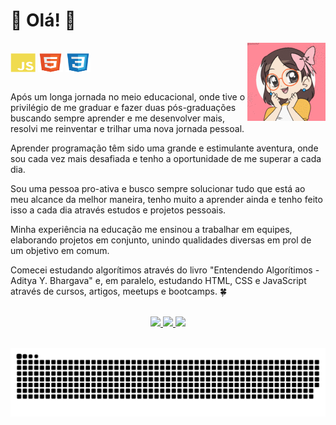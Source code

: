 # 🌸 Olá! 🐾

<div>
<img src="foto-perfil.gif" align="right" width="125" height="125" border="0" alt="https://picasion.com/" />
</div>

<div style="display: inline_block"><br>
  <img align="center" alt="Amanda-Js" height="30" width="40" src="https://raw.githubusercontent.com/devicons/devicon/master/icons/javascript/javascript-plain.svg"/>
  <img align="center" alt="Amanda-HTML" height="30" width="40" src="https://raw.githubusercontent.com/devicons/devicon/master/icons/html5/html5-original.svg"/>
  <img align="center" alt="Amanda-CSS" height="30" width="40" src="https://raw.githubusercontent.com/devicons/devicon/master/icons/css3/css3-original.svg"/>
</div>
<br>

Após um longa jornada no meio educacional, onde tive o privilégio de me graduar e fazer duas pós-graduações buscando sempre aprender e me desenvolver mais, resolvi me reinventar e trilhar uma nova jornada pessoal.

Aprender programação têm sido uma grande e estimulante aventura, onde sou cada vez mais desafiada e tenho a oportunidade de me superar a cada dia.

Sou uma pessoa pro-ativa e busco sempre solucionar tudo que está ao meu alcance da melhor maneira, tenho muito a aprender ainda e tenho feito isso a cada dia através estudos e projetos pessoais.

Minha experiência na educação me ensinou a trabalhar em equipes, elaborando projetos em conjunto, unindo qualidades diversas em prol de um objetivo em comum.

Comecei estudando algorítimos através do livro "Entendendo Algorítimos - Aditya Y. Bhargava" e, em paralelo, estudando HTML, CSS e JavaScript através de cursos, artigos, meetups e bootcamps. 🍀

 
<br/>
<div align="center">
  <a href="https://www.instagram.com/nanda.tinthia/?hl=pt-br" target="_blank">
    <img src="https://img.shields.io/badge/-Instagram-%23E4405F?style=for-the-badge&logo=instagram&logoColor=white"/>
  </a>
  <a href="mailto:nandydudu477@gmail.com">
    <img src="https://img.shields.io/badge/-Gmail-%23333?style=for-the-badge&logo=gmail&logoColor=white"/>
  </a>
  <a href="https://www.linkedin.com/in/amanda-santos-912891250/" target="_blank">
    <img src="https://img.shields.io/badge/-LinkedIn-%230077B5?style=for-the-badge&logo=linkedin&logoColor=white"/>
  </a> 
</div>

<br />

![Snake animation](https://github.com/AmandaSoaress/AmandaSoaress/blob/output/github-contribution-grid-snake.svg)
 

 
<!--
**AmandaSoaress/AmandaSoaress** is a ✨ _special_ ✨ repository because its `README.md` (this file) appears on your GitHub profile.

Here are some ideas to get you started:

- 🔭 I’m currently working on ...
- 🌱 I’m currently learning ...
- 👯 I’m looking to collaborate on ...
- 🤔 I’m looking for help with ...
- 💬 Ask me about ...
- 📫 How to reach me: ...
- 😄 Pronouns: ...
- ⚡ Fun fact: ...
-->
